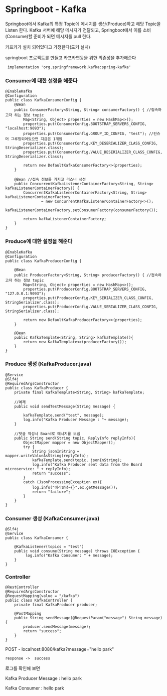 # Springboot - Kafka

Springboot에서 Kafka의 특정 Topic에 메시지를 생산(Produce)하고 해당 Topic을 Listen 한다.
Kafka 서버에 해당 메시지가 전달되고, Springboot에서 이를 소비(Consume)할 준비가 되면 메시지를 pull 한다.

카프카가 설치 되어있다고 가정한다(도커 설치)

springboot 프로젝트를 만들고 카프카연동을 위한 의존성을 추가해준다

	 implementation 'org.springframework.kafka:spring-kafka'
     

### Consumer에 대한 설정을 해준다

    @EnableKafka
    @Configuration
    public class KafkaConsumerConfig {
        @Bean
        public ConsumerFactory<String, String> consumerFactory() { //접속하고자 하는 정보 topic
            Map<String, Object> properties = new HashMap<>();
            properties.put(ConsumerConfig.BOOTSTRAP_SERVERS_CONFIG, "localhost:9093");
            properties.put(ConsumerConfig.GROUP_ID_CONFIG, "test"); //컨슈머 그루핑되어있으면 지금은 1개임
            properties.put(ConsumerConfig.KEY_DESERIALIZER_CLASS_CONFIG, StringDeserializer.class);
            properties.put(ConsumerConfig.VALUE_DESERIALIZER_CLASS_CONFIG, StringDeserializer.class);

            return new DefaultKafkaConsumerFactory<>(properties);
        }

        @Bean //접속 정보를 가지고 리스너 생성
        public ConcurrentKafkaListenerContainerFactory<String, String> kafkaListenerContainerFactory() {
            ConcurrentKafkaListenerContainerFactory<String, String> kafkaListenerContainerFactory
                    = new ConcurrentKafkaListenerContainerFactory<>();
            kafkaListenerContainerFactory.setConsumerFactory(consumerFactory());

            return kafkaListenerContainerFactory;
        }
    }
    
    
### Produce에 대한 설정을 해준다


    @EnableKafka
    @Configuration
    public class KafkaProducerConfig {

        @Bean
        public ProducerFactory<String, String> producerFactory() { //접속하고자 하는 정보 topic
            Map<String, Object> properties = new HashMap<>();
            properties.put(ProducerConfig.BOOTSTRAP_SERVERS_CONFIG, "127.0.0.1:9093");
            properties.put(ProducerConfig.KEY_SERIALIZER_CLASS_CONFIG, StringSerializer.class);
            properties.put(ProducerConfig.VALUE_SERIALIZER_CLASS_CONFIG, StringSerializer.class);

            return new DefaultKafkaProducerFactory<>(properties);
        }

        @Bean
        public KafkaTemplate<String, String> kafkaTemplate(){
            return new KafkaTemplate<>(producerFactory());
        }
    }
    
### Produce 생성 (KafkaProducer.java)

    @Service
    @Slf4j
    @RequiredArgsConstructor
    public class KafkaProducer {
        private final KafkaTemplate<String, String> kafkaTemplate;
		
        //예제 
        public void sendTestMessage(String message) {
        
        	kafkaTemplate.send("test", message);
    		log.info("Kafka Producer Message : "+ message);
    	}
        
        //댓글 작성시 Board로 메시지를 보냄
        public String send(String topic, ReplyInfo replyInfo){
            ObjectMapper mapper = new ObjectMapper();
            try {
                String jsonInString = mapper.writeValueAsString(replyInfo);
                kafkaTemplate.send(topic, jsonInString);
                log.info("Kafka Producer sent data from the Board microservice: " + replyInfo);
                return "success";
            }
            catch (JsonProcessingException ex){
                log.info("에러발생={}",ex.getMessage());
                return "failure";
            }
        }
    }
    
### Consumer 생성 (KafkaConsumer.java)

    @Slf4j
    @Service
    public class KafkaConsumer {

        @KafkaListener(topics = "test")
        public void consume(String message) throws IOException {
             log.info("Kafka Consumer: " + message);
        }
    }
    
    
### Controller

    @RestController
    @RequiredArgsConstructor
    @RequestMapping(value = "/kafka")
    public class KafkaController {
        private final KafkaProducer producer;

        @PostMapping
        public String sendMessage(@RequestParam("message") String message) {
            producer.sendMessage(message);
            return "success";
        }
    }
    
 POST  - localhost:8080/kafka?message="hello park"
 
	response ->  success
    
로그를 확인해 보면 

Kafka Producer Message : hello park

Kafka Consumer : hello park
